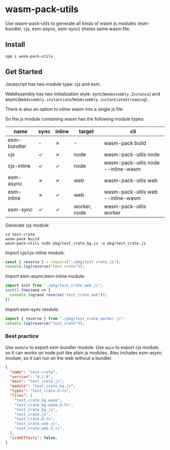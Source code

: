 # wasm-pack-utils

Use wasm-pack-utils to generate all kinds of wasm js modules (esm-bundler, cjs, esm-async, esm-sync) shares same wasm file.

## Install

```
npm i wasm-pack-utils
```

## Get Started

Javascript has two module type: cjs and esm.

WebAssembly has two initialization style: sync(`WebAssembly.Instance`) and async(`WebAssembly.instantiate`/`WebAssembly.instantiateStreaming`).

There is also an option to inline wasm into a single js file.

So the js module containing wasm has the following module types:

| name        | sync | inline | target       | cli                                |
| ----------- | ---- | ------ | ------------ | ---------------------------------- |
| esm-bundler | -    | ✗      | -            | wasm-pack build                    |
| cjs         | ✓    | ✗      | node         | wasm-pack-utils node               |
| cjs-inline  | ✓    | ✓      | node         | wasm-pack-utils node --inline-wasm |
| esm-async   | ✗    | ✗      | web          | wasm-pack-utils web                |
| esm-inline  | ✗    | ✓      | web          | wasm-pack-utils web --inline-wasm  |
| esm-sync    | ✓    | ✓      | worker, node | wasm-pack-utils worker             |

Generate cjs module:

```
cd test-crate
wasm-pack build
wasm-pack-utils node pkg/test_crate_bg.js -o pkg/test_crate.js
```


Import cjs/cjs-inline module:

```js
const { reverse } = require("./pkg/test_crate.js");
console.log(reverse("test_crate"));
```

Import esm-async/esm-inline module:

```js
import init from "./pkg/test_crate_web.js";
init().then(mod => {
  console.log(mod.reverse("test_crate_web"));
})
```

Import esm-sync module:

```js
import { reverse } from "./pkg/test_crate_worker.js";
console.log(reverse("test_crate"));
```

### Best practice

Use `module` to export esm-bundler module.
Use `main` to export cjs module, so it can works on node just like plain js modules. 
Also includes esm-async module, so it can run on the web without a bundler.

```json
{
  "name": "test-crate",
  "version": "0.1.0",
  "main": "test_crate.js",
  "module": "test_crate_bg.js",
  "types": "test_crate.d.ts",
  "files": [
    "test_crate_bg.wasm",
    "test_crate_bg.wasm.d.ts",
    "test_crate_bg.js",
    "test_crate.js",
    "test_crate.d.ts",
    "test_crate_web.js",
    "test_crate_web.d.ts",
  ],
  "sideEffects": false,
}
```
